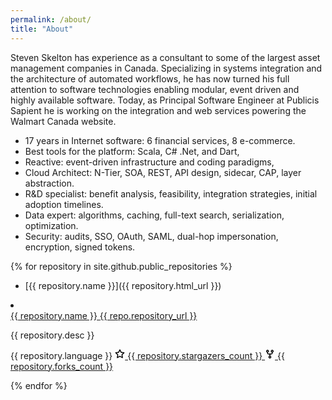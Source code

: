 ```yaml
---
permalink: /about/
title: "About"
---
```


Steven Skelton has experience as a consultant to some of the largest asset management companies in Canada. Specializing in systems integration and the architecture of automated workflows, he has now turned his full attention to software technologies enabling modular, event driven and highly available software. Today, as Principal Software Engineer at Publicis Sapient he is working on the integration and web services powering the Walmart Canada website.

- 17 years in Internet software: 6 financial services, 8 e-commerce.
- Best tools for the platform: Scala, C# .Net, and Dart,
- Reactive: event-driven infrastructure and coding paradigms,
- Cloud Architect: N-Tier, SOA, REST, API design, sidecar, CAP, layer abstraction.
- R&D specialist: benefit analysis, feasibility, integration strategies, initial adoption timelines.
- Data expert: algorithms, caching, full-text search, serialization, optimization.
- Security: audits, SSO, OAuth, SAML, dual-hop impersonation, encryption, signed tokens.

{% for repository in site.github.public_repositories %}

* [{{ repository.name }}]({{ repository.html_url }})

<li class="mb-3 d-flex flex-content-stretch col-12 col-md-6 col-lg-6">
  <div class="Box pinned-item-list-item d-flex p-3 width-full public source">
    <div class="pinned-item-list-item-content">
      <div class="d-flex width-full flex-items-center position-relative">
        <a href="{{ repository.html_url }}" class="text-bold flex-auto min-width-0">
          <span class="repo" title="flag-icon">{{ repository.name }}</span>
        </a>
        <span></span><span class="Label Label--secondary v-align-middle ml-1"><a href="{{ repo.repository_url }}">{{ repo.repository_url }}</a></span>
      </div>
      <p class="pinned-item-desc color-fg-muted text-small d-block mt-2 mb-3">
        {{ repository.desc }}
      </p>
      <p class="mb-0 f6 color-fg-muted">
        <span class="d-inline-block mr-3">
          <span class="repo-language-color" style="background-color: #e34c26"></span>
          <span itemprop="programmingLanguage">{{ repository.language }}</span>
        </span>
        <a href="{{ repository.html_url }}/stargazers" class="pinned-item-meta Link--muted">
          <svg aria-label="stars" role="img" height="16" viewBox="0 0 16 16" version="1.1" width="16" data-view-component="true" class="octicon octicon-star">
            <path fill-rule="evenodd" d="M8 .25a.75.75 0 01.673.418l1.882 3.815 4.21.612a.75.75 0 01.416 1.279l-3.046 2.97.719 4.192a.75.75 0 01-1.088.791L8 12.347l-3.766 1.98a.75.75 0 01-1.088-.79l.72-4.194L.818 6.374a.75.75 0 01.416-1.28l4.21-.611L7.327.668A.75.75 0 018 .25zm0 2.445L6.615 5.5a.75.75 0 01-.564.41l-3.097.45 2.24 2.184a.75.75 0 01.216.664l-.528 3.084 2.769-1.456a.75.75 0 01.698 0l2.77 1.456-.53-3.084a.75.75 0 01.216-.664l2.24-2.183-3.096-.45a.75.75 0 01-.564-.41L8 2.694v.001z"></path>
          </svg>
          {{ repository.stargazers_count }}
        </a>
        <a href="{{ repository.html_url }}/network/members" class="pinned-item-meta Link--muted">
          <svg aria-label="forks" role="img" height="16" viewBox="0 0 16 16" version="1.1" width="16" data-view-component="true" class="octicon octicon-repo-forked">
            <path fill-rule="evenodd" d="M5 3.25a.75.75 0 11-1.5 0 .75.75 0 011.5 0zm0 2.122a2.25 2.25 0 10-1.5 0v.878A2.25 2.25 0 005.75 8.5h1.5v2.128a2.251 2.251 0 101.5 0V8.5h1.5a2.25 2.25 0 002.25-2.25v-.878a2.25 2.25 0 10-1.5 0v.878a.75.75 0 01-.75.75h-4.5A.75.75 0 015 6.25v-.878zm3.75 7.378a.75.75 0 11-1.5 0 .75.75 0 011.5 0zm3-8.75a.75.75 0 100-1.5.75.75 0 000 1.5z"></path>
          </svg>
          {{ repository.forks_count }}
        </a>
      </p>
    </div>
  </div>
</li>

{% endfor %}